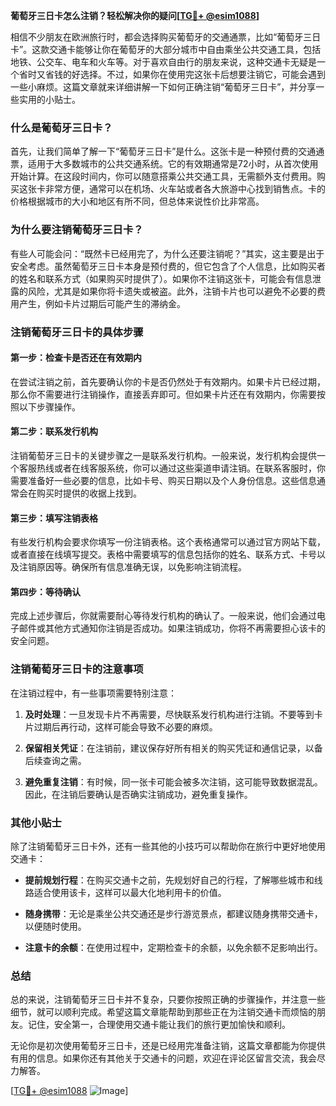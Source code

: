 **葡萄牙三日卡怎么注销？轻松解决你的疑问[[TG💪+ @esim1088](https://t.me/s/esim1088)]**

相信不少朋友在欧洲旅行时，都会选择购买葡萄牙的交通通票，比如“葡萄牙三日卡”。这款交通卡能够让你在葡萄牙的大部分城市中自由乘坐公共交通工具，包括地铁、公交车、电车和火车等。对于喜欢自由行的朋友来说，这种交通卡无疑是一个省时又省钱的好选择。不过，如果你在使用完这张卡后想要注销它，可能会遇到一些小麻烦。这篇文章就来详细讲解一下如何正确注销“葡萄牙三日卡”，并分享一些实用的小贴士。

### **什么是葡萄牙三日卡？**

首先，让我们简单了解一下“葡萄牙三日卡”是什么。这张卡是一种预付费的交通通票，适用于大多数城市的公共交通系统。它的有效期通常是72小时，从首次使用开始计算。在这段时间内，你可以随意搭乘公共交通工具，无需额外支付费用。购买这张卡非常方便，通常可以在机场、火车站或者各大旅游中心找到销售点。卡的价格根据城市的大小和地区有所不同，但总体来说性价比非常高。

### **为什么要注销葡萄牙三日卡？**

有些人可能会问：“既然卡已经用完了，为什么还要注销呢？”其实，这主要是出于安全考虑。虽然葡萄牙三日卡本身是预付费的，但它包含了个人信息，比如购买者的姓名和联系方式（如果购买时提供了）。如果你不注销这张卡，可能会有信息泄露的风险，尤其是如果你将卡遗失或被盗。此外，注销卡片也可以避免不必要的费用产生，例如卡片过期后可能产生的滞纳金。

### **注销葡萄牙三日卡的具体步骤**

#### **第一步：检查卡是否还在有效期内**
在尝试注销之前，首先要确认你的卡是否仍然处于有效期内。如果卡片已经过期，那么你不需要进行注销操作，直接丢弃即可。但如果卡片还在有效期内，你需要按照以下步骤操作。

#### **第二步：联系发行机构**
注销葡萄牙三日卡的关键步骤之一是联系发行机构。一般来说，发行机构会提供一个客服热线或者在线客服系统，你可以通过这些渠道申请注销。在联系客服时，你需要准备好一些必要的信息，比如卡号、购买日期以及个人身份信息。这些信息通常会在购买时提供的收据上找到。

#### **第三步：填写注销表格**
有些发行机构会要求你填写一份注销表格。这个表格通常可以通过官方网站下载，或者直接在线填写提交。表格中需要填写的信息包括你的姓名、联系方式、卡号以及注销原因等。确保所有信息准确无误，以免影响注销流程。

#### **第四步：等待确认**
完成上述步骤后，你就需要耐心等待发行机构的确认了。一般来说，他们会通过电子邮件或其他方式通知你注销是否成功。如果注销成功，你将不再需要担心该卡的安全问题。

### **注销葡萄牙三日卡的注意事项**

在注销过程中，有一些事项需要特别注意：

1. **及时处理**：一旦发现卡片不再需要，尽快联系发行机构进行注销。不要等到卡片过期后再行动，这样可能会导致不必要的麻烦。
   
2. **保留相关凭证**：在注销前，建议保存好所有相关的购买凭证和通信记录，以备后续查询之需。

3. **避免重复注销**：有时候，同一张卡可能会被多次注销，这可能导致数据混乱。因此，在注销后要确认是否确实注销成功，避免重复操作。

### **其他小贴士**

除了注销葡萄牙三日卡外，还有一些其他的小技巧可以帮助你在旅行中更好地使用交通卡：

- **提前规划行程**：在购买交通卡之前，先规划好自己的行程，了解哪些城市和线路适合使用该卡，这样可以最大化地利用卡的价值。
  
- **随身携带**：无论是乘坐公共交通还是步行游览景点，都建议随身携带交通卡，以便随时使用。

- **注意卡的余额**：在使用过程中，定期检查卡的余额，以免余额不足影响出行。

### **总结**

总的来说，注销葡萄牙三日卡并不复杂，只要你按照正确的步骤操作，并注意一些细节，就可以顺利完成。希望这篇文章能帮助到那些正在为注销交通卡而烦恼的朋友。记住，安全第一，合理使用交通卡能让我们的旅行更加愉快和顺利。

无论你是初次使用葡萄牙三日卡，还是已经用完准备注销，这篇文章都能为你提供有用的信息。如果你还有其他关于交通卡的问题，欢迎在评论区留言交流，我会尽力解答。

[[TG💪+ @esim1088](https://t.me/s/esim1088) ![Image](https://i.postimg.cc/4NQfJmqS/Snipaste-2025-05-13-00-14-12.png)]
